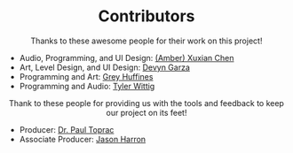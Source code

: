 <h1 align="center"> Contributors </h1>

<p align="center">
  Thanks to these awesome people for their work on this project!
</p>

 - Audio, Programming, and UI Design: [(Amber) Xuxian Chen ](https://www.linkedin.com/in/xuxian-chen-81b648b5/)
 - Art, Level Design, and UI Design: [Devyn Garza ](https://www.linkedin.com/in/devyn-garza-858541160/)
 - Programming and Art: [Grey Huffines ](https://www.linkedin.com/in/grey-huffines-45364a137/)
 - Programming and Audio: [Tyler Wittig ](https://www.linkedin.com/in/tylerwittig/)

<p align="center">
  Thank to these people for providing us with the tools and feedback to keep our project on its feet!
</p>

 - Producer: [Dr. Paul Toprac ](https://www.linkedin.com/in/paultoprac/)
 - Associate Producer: [Jason Harron ](https://www.linkedin.com/in/jason-harron-a5ba06b/)
